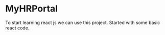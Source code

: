 # MyHRPortal
To start learning react js we can use this project. Started with some basic react code.
